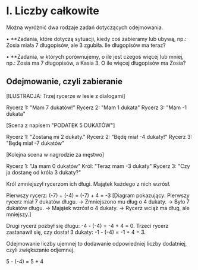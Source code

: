 # I. Liczby całkowite

Można wyróżnić dwa rodzaje zadań dotyczących odejmowania.

• **Zadania, które dotyczą sytuacji, kiedy coś zabieramy lub ubywą, np.: 
Zosia miała 7 długopisów, ale 3 zgubiła. Ile długopisów ma teraz?

• **Zadania, w których porównujemy, o ile jest czegoś więcej lub mniej, np.: 
Zosia ma 7 długopisów, a Kasia 3. O ile więcej długopisów ma Zosia?

## Odejmowanie, czyli zabieranie

[ILUSTRACJA: Trzej rycerze w lesie z dialogami]

Rycerz 1: "Mam 7 dukatów!"
Rycerz 2: "Mam 1 dukata"
Rycerz 3: "Mam -1 dukata"

[Scena z napisem "PODATEK 5 DUKATÓW"]

Rycerz 1: "Zostaną mi 2 dukaty."
Rycerz 2: "Będę miał -4 dukaty!"
Rycerz 3: "Będę miał -7 dukatów"

[Kolejna scena w nagrodzie za męstwo]

Rycerz 1: "Ja mam 0 dukatów"
Król: "Teraz mam -3 dukaty"
Rycerz 3: "Czy ja dostanę od króla 3 dukaty?"

Król zmniejszył rycerzom ich długi. Majątek każdego z nich wzrósł.

Pierwszy rycerz:
(-7) + (-4) = (-7) + 4 = -3
[Diagram pokazujący: Pierwszy rycerz miał 7 dukatów długu. → Zmniejszono mu dług o 4 dukaty. → Było 7 dukatów długu. → Majątek wzrósł o 4 dukaty. → Rycerz wciąż ma dług, ale mniejszy.]

Drugi rycerz pozbył się długu: -4 - (-4) = -4 + 4 = 0.
Trzeci rycerz zastanawił się, czy dostał 3 dukaty: -1 - (-4) = -1 + 4 = 3.

Odejmowanie liczby ujemnej to dodawanie odpowiedniej liczby dodatniej, czyli zwiększanie odjemnej.

5 - (-4) = 5 + 4